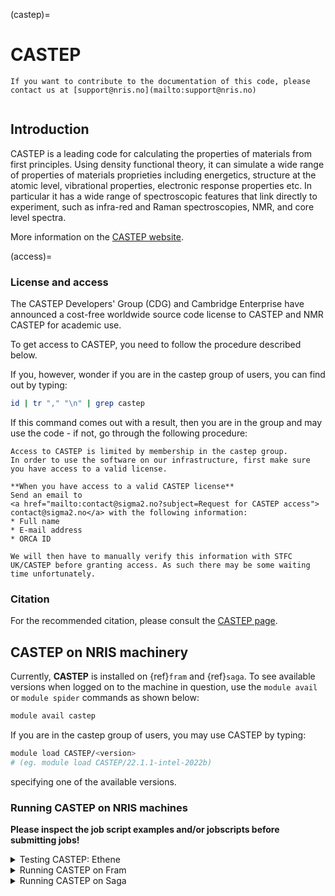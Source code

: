 (castep)=

# CASTEP

```{note}
If you want to contribute to the documentation of this code, please contact us at [support@nris.no](mailto:support@nris.no)
```

```{contents} Table of Contents
```
## Introduction

CASTEP is a leading code for calculating the properties of materials from first principles. Using density functional theory, it can simulate a wide range of properties of materials proprieties including energetics, structure at the atomic level, vibrational properties, electronic response properties etc. In particular it has a wide range of spectroscopic features that link directly to experiment, such as infra-red and Raman spectroscopies, NMR, and core level spectra.

More information on the [CASTEP
website](http://www.castep.org).


(access)=
### License and access

The CASTEP Developers' Group (CDG) and Cambridge Enterprise have announced a
cost-free worldwide source code license to CASTEP and NMR CASTEP for academic
use.

To get access to CASTEP, you need to follow the procedure described below. 

If you, however, wonder if you are in the castep group of users, you can find out by typing: 

```bash
id | tr "," "\n" | grep castep
```
If this command comes out with a result, then you are in the group and may use the code - if not, go through the following procedure:

```
Access to CASTEP is limited by membership in the castep group.
In order to use the software on our infrastructure, first make sure you have access to a valid license.

**When you have access to a valid CASTEP license**
Send an email to
<a href="mailto:contact@sigma2.no?subject=Request for CASTEP access">
contact@sigma2.no</a> with the following information:
* Full name
* E-mail address
* ORCA ID

We will then have to manually verify this information with STFC UK/CASTEP before granting access. As such there may be some waiting time unfortunately.
```

### Citation

For the recommended citation, please consult the [CASTEP page](http://www.castep.org).

## CASTEP on NRIS machinery

Currently, **CASTEP** is installed on {ref}`fram` and {ref}`saga`. To see available versions when logged on to the machine in question, use the ```module avail``` or ```module spider``` commands as shown below:

```bash
module avail castep
```
If you are in the castep group of users, you may use CASTEP by typing:

```bash
module load CASTEP/<version>
# (eg. module load CASTEP/22.1.1-intel-2022b)
```
specifying one of the available versions.

### Running CASTEP on NRIS machines

**Please inspect the job script examples and/or jobscripts before submitting jobs!**

<details>
<summary>Testing CASTEP: Ethene
</summary>
<br>
To test CASTEP, we have borrowed the Ethene-example from [www.mjr19.org.uk/castep/test.html](https://www.mjr19.org.uk/castep/test.html). To perform this test, you need two files; 

One file called **ethene.cell** with the contents

```{literalinclude} ethene.cell
:language: bash
```
and one called ethene.param with the contents

```{literalinclude} ethene.param
:language: bash
```

Running **CASTEP** would produce an ethene.castep file (amongst others) within seconds for the running examples provided below. Towards the end of this file, there are final structure energy outputs printed, ```Final energy, E```; values here should be in the range of -378.015eV.

A subset of the benchmark sets, the medium set al3x3 and solid benzene together with the ethene-example used here has been added to the CASTEP home folder on both Fram and Saga. You get them into your working directory by typing

```bash
cp /cluster/software/CASTEP/benchmarks/* .
```

</details>

<details>
<summary>Running CASTEP on Fram
</summary>
<br>
On Fram, you currently run exclusively on nodes by default. Note that means that you are using the nodes exclusively - thus if you ask for less than a full node, you might experience that more than one job is stacked on one node. This is something that you should keep in mind when submitting jobs.

```{literalinclude} fram_castep.sh
:language: bash
```
</details>

<details>
<summary>Running CASTEP on Saga 
</summary>
<br>
On Saga, the nodes have more memory than on Fram and you are allowed to share nodes with others. Thus the specs on memory in runscript example below. Note that, due to the higher memory amount you may be able to use more cores/node on Saga. Note, however, that there is a 256 core limit on Saga. 
 
```{literalinclude} saga_castep.sh
:language: bash
```
</details>

